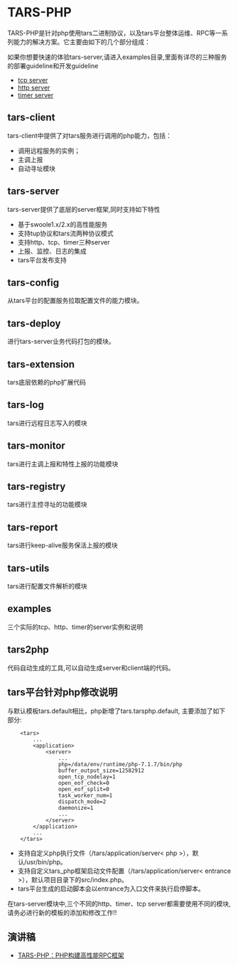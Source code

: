 # TARS-PHP 

TARS-PHP是针对php使用tars二进制协议，以及tars平台整体运维、RPC等一系列能力的解决方案。它主要由如下的几个部分组成：

如果你想要快速的体验tars-server,请进入examples目录,里面有详尽的三种服务的部署guideline和开发guideline
* [tcp server](https://github.com/Tencent/Tars/blob/phptars/php/examples/tars-tcp-server/README.md)
* [http server](https://github.com/Tencent/Tars/blob/phptars/php/examples/tars-http-server/README.md)
* [timer server ](https://github.com/Tencent/Tars/blob/phptars/php/examples/tars-timer-server/README.md)

## tars-client

tars-client中提供了对tars服务进行调用的php能力，包括：

* 调用远程服务的实例；
* 主调上报
* 自动寻址模块

## tars-server
tars-server提供了底层的server框架,同时支持如下特性

* 基于swoole1.x/2.x的高性能服务
* 支持tup协议和tars流两种协议模式
* 支持http、tcp、timer三种server
* 上报、监控、日志的集成
* tars平台发布支持

## tars-config 

从tars平台的配置服务拉取配置文件的能力模块。

## tars-deploy 

进行tars-server业务代码打包的模块。

## tars-extension

tars底层依赖的php扩展代码
 
## tars-log

tars进行远程日志写入的模块
 
## tars-monitor

tars进行主调上报和特性上报的功能模块
 
## tars-registry
 
tars进行主控寻址的功能模块
 
## tars-report
 
tars进行keep-alive服务保活上报的模块
 
## tars-utils
 
tars进行配置文件解析的模块

## examples

三个实际的tcp、http、timer的server实例和说明

## tars2php 

代码自动生成的工具,可以自动生成server和client端的代码。
 
## tars平台针对php修改说明

与默认模板tars.default相比，php新增了tars.tarsphp.default, 主要添加了如下部分:

```
    <tars>
        ...
        <application>
            <server>
                ...
                php=/data/env/runtime/php-7.1.7/bin/php
                buffer_output_size=12582912
                open_tcp_nodelay=1
                open_eof_check=0
                open_eof_split=0
                task_worker_num=1
                dispatch_mode=2
                daemonize=1
                ...
            </server>
        </application>
        ...
    </tars>
```
* 支持自定义php执行文件（/tars/application/server< php >），默认/usr/bin/php。
* 支持自定义tars_php框架启动文件配置（/tars/application/server< entrance >），默认项目目录下的src/index.php。
* tars平台生成的启动脚本会以entrance为入口文件来执行启停脚本。

在tars-server模块中,三个不同的http、timer、tcp server都需要使用不同的模块,请务必进行新的模板的添加和修改工作!!

## 演讲稿

* [TARS-PHP：PHP构建高性能RPC框架](https://ppt.baomitu.com/d/78a5b24e)
